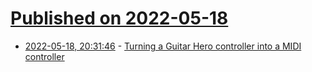 # [Published on 2022-05-18](index.md)

* [2022-05-18, 20:31:46](https://news.ycombinator.com/item?id=31427259) - [Turning a Guitar Hero controller into a MIDI controller](https://nick.zoic.org/art/midi-hero/)
